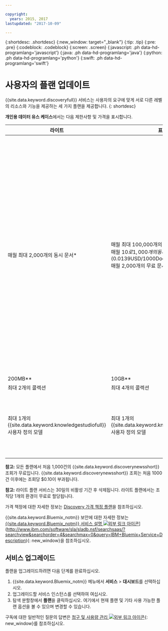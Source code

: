 ```yaml
---

copyright:
  years: 2015, 2017
lastupdated: "2017-10-09"

---
```


{:shortdesc: .shortdesc}
{:new_window: target="_blank"}
{:tip: .tip}
{:pre: .pre}
{:codeblock: .codeblock}
{:screen: .screen}
{:javascript: .ph data-hd-programlang='javascript'}
{:java: .ph data-hd-programlang='java'}
{:python: .ph data-hd-programlang='python'}
{:swift: .ph data-hd-programlang='swift'}

# 사용자의 플랜 업데이트

{{site.data.keyword.discoveryfull}} 서비스는 사용자의 요구에 맞게 서로 다른 레벨의 리소스와 기능을 제공하는 세 가지 플랜을 제공합니다.
{: shortdesc}

**개인용 데이터 유스 케이스**에서는 다음 제한사항 및 가격을 표시합니다. 

| 라이트                   |  표준             | 고급              |  프리미엄          |
|--------------------------|-------------------|-------------------|-------------------|
| 매월 최대 2,000개의 동시 문서\*   |매월 최대 100,000개의 동시 문서\*   <br/> 매월 $10로 1,000개의 동시 문서($0.0139USD/1000Doc/Hr)\*\*\*<br/> 매월 2,000개의 무료 문서\*\*\*\*  | **예약된 환경**</br> $1,000/매월 기본 비용<br/> 매월 최대 1,000,000개의 문서\*<br/> 매월 $5로 1,000개의 동시 문서($0.00694 USD/1000Doc/Hr)\*\*\*<br/> 매월 100,000개의 문서 포함\*\*\*\*</br> 대형 환경의 경우 [IBM 담당자에게 문의하기 ![외부 링크 아이콘](../../icons/launch-glyph.svg "외부 링크 아이콘")](https://www.ibm.com/marketing/iwm/dre/signup?source=MAIL-watson){: new_window}를 참조하십시오.| **프리미엄 플랜**은 더 나은 격리 및 보안을 위해 하나 이상의 Watson 서비스의 단일 테넌트 인스턴스를 개발자와 조직에게 제공합니다. 이러한 플랜은 전이 중 및 휴지 중에 엔드-투-엔드 암호화된 데이터를 제공할 뿐만 아니라 기존 공유 플랫폼에서 컴퓨팅 레벨 격리를 제공합니다. 자세한 정보를 확인하거나 프리미엄 플랜을 구입하려는 경우 [IBM 담당자에게 문의하기 ![외부 링크 아이콘](../../icons/launch-glyph.svg "외부 링크 아이콘")](https://ibm.biz/contact-wdc-premium){: new_window}를 참조하십시오. |
| 200MB\*\*                  |10GB\*\*  | 80GB\*\* |-
| 최대 2개의 콜렉션      |최대 4개의 콜렉션 | 최대 100개의 콜렉션| - |
| 최대 1개의 {{site.data.keyword.knowledgestudiofull}} 사용자 정의 모델     |최대 1개의 {{site.data.keyword.knowledgestudioshort}} 사용자 정의 모델     | 무제한 {{site.data.keyword.knowledgestudioshort}} 사용자 정의 모델<br/>1개의 {{site.data.keyword.knowledgestudioshort}} 사용자 정의 모델 포함 <br/>매월 {{site.data.keyword.knowledgestudioshort}} 모델당 추가 $800| - |

**참고:** 모든 플랜에서 처음 1,000건의 {{site.data.keyword.discoverynewsshort}} 조회가 무료입니다. {{site.data.keyword.discoverynewsshort}} 조회는 처음 1000건 이후에는 조회당 $0.10이 부과됩니다. 

**참고:** 라이트 플랜 서비스는 30일의 비활성 기간 후 삭제됩니다. 라이트 플랜에서는 조직당 1개의 환경이 무료로 할당됩니다. 

가격 책정에 대한 자세한 정보는 [Discovery 가격 책정 플랜](/docs/services/discovery/pricing-details.html)을 참조하십시오.

{{site.data.keyword.Bluemix_notm}} 보안에 대한 자세한 정보는 [{{site.data.keyword.Bluemix_notm}} 서비스 설명 ![외부 링크 아이콘](../../icons/launch-glyph.svg "외부 링크 아이콘")](../../icons/launch-glyph.svg "외부 링크 아이콘")](http://www.ibm.com/software/sla/sladb.nsf/searchsaas/?searchview&searchorder=4&searchmax=0&query=IBM+Bluemix+Service+Description){: new_window}을 참조하십시오. 

## 서비스 업그레이드

플랜을 업그레이드하려면 다음 단계를 완료하십시오. 

1.  {{site.data.keyword.Bluemix_notm}} 메뉴에서 **서비스** > **대시보드**를 선택하십시오.
1.  업그레이드할 서비스 인스턴스를 선택하여 여십시오. 
1.  탐색 분할창에서 **플랜**을 클릭하십시오.
   여기에서 현재 플랜 및 기타 사용 가능한 플랜 옵션을 볼 수 있으며 변경할 수 있습니다. 

구독에 대한 일반적인 질문의 답변은 [청구 및 사용량 관리 ![외부 링크 아이콘](../../icons/launch-glyph.svg "외부 링크 아이콘")](/docs/pricing/index.html){: new_window}를 참조하십시오.
